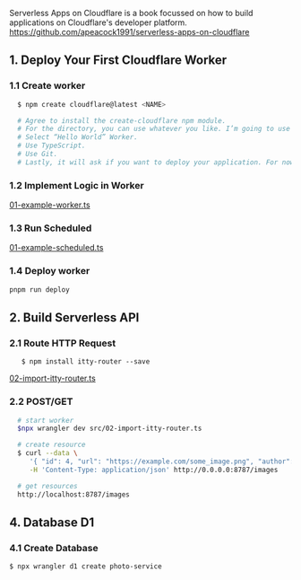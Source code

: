 Serverless Apps on Cloudflare is a book focussed on how to build applications on Cloudflare's developer platform.
https://github.com/apeacock1991/serverless-apps-on-cloudflare

## 1. Deploy Your First Cloudflare Worker

### 1.1 Create worker

```sh
​  ​$​ npm create cloudflare@latest <NAME>

  # Agree to install the create-cloudflare npm module.
  # For the directory, you can use whatever you like. I’m going to use photo-service. This will also, by default, be the name of your Worker.
  # Select “Hello World” Worker.
  # Use TypeScript.
  # Use Git.
  # Lastly, it will ask if you want to deploy your application. For now, opt not to deploy.
```

### 1.2 Implement Logic in Worker

[01-example-worker.ts](src/01-example-worker.ts)

### 1.3 Run Scheduled

[01-example-scheduled.ts](src/01-example-scheduled.ts)

### 1.4 Deploy worker

```sh
pnpm run deploy
```

## 2. Build Serverless API

### 2.1 Route HTTP Request

` 	​$​ npm install itty-router --save`

[02-import-itty-router.ts](src/02-import-itty-router.ts)

### 2.2 POST/GET

```sh
  # start worker
  $npx wrangler dev src/02-import-itty-router.ts

  # create resource
  $​ curl --data ​\​
​ 	  ​'{ "id": 4, "url": "https://example.com/some_image.png", "author": "Lia" }'​ ​\​
​ 	  -H ​'Content-Type: application/json'​ http://0.0.0.0:8787/images

  # get resources
  http://localhost:8787/images
```

## 4. Database D1

### 4.1 Create Database

```sh
​$​ npx wrangler d1 create photo-service
```
